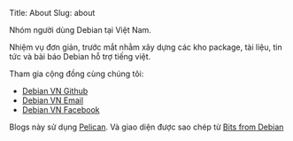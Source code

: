Title: About
Slug: about

Nhóm người dùng Debian tại Việt Nam.

Nhiệm vụ đơn giản, trước mắt nhằm xây dựng các kho package, tài liệu, tin tức và bài báo Debian hỗ trợ tiếng việt.

Tham gia cộng đồng cùng chúng tôi:

 * [Debian VN Github](http://github.com/Debian-VN)
 * [Debian VN Email](mailto:debian-vn@googlegroups.com)
 * [Debian VN Facebook](https://www.facebook.com/groups/426931777506013/)


Blogs này sử dụng [Pelican][pelican]. Và giao diện được sao chép từ [Bits from Debian](https://bits.debian.org/)

[pelican]: http://getpelican.com/ "Find out about Pelican"
[debian]: http://www.debian.org "Debian - The Universal Operating System"
[gitdo]: http://anonscm.debian.org/cgit/publicity/bits.git
[wwwlicense]: http://www.debian.org/license
[debian-publicity]: https://lists.debian.org/debian-publicity/
